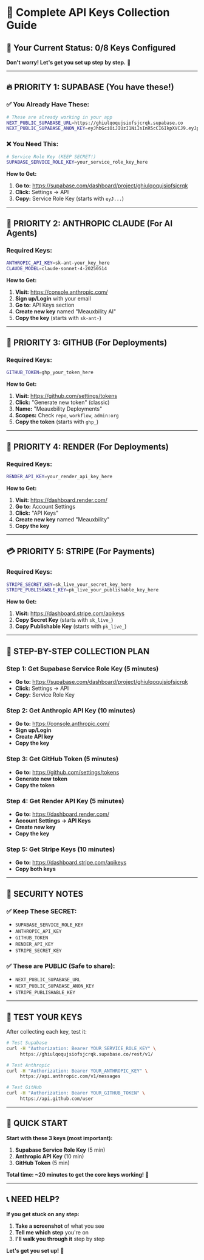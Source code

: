 # 🔑 Complete API Keys Collection Guide

## 🎯 **Your Current Status: 0/8 Keys Configured**

**Don't worry! Let's get you set up step by step.** 🚀

---

## 🔥 **PRIORITY 1: SUPABASE (You have these!)**

### **✅ You Already Have These:**
```bash
# These are already working in your app
NEXT_PUBLIC_SUPABASE_URL=https://ghiulqoqujsiofsjcrqk.supabase.co
NEXT_PUBLIC_SUPABASE_ANON_KEY=eyJhbGciOiJIUzI1NiIsInR5cCI6IkpXVCJ9.eyJpc3MiOiJzdXBhYmFzZSIsInJlZiI6ImdoaXVscW9xdWpzaW9mc2pjcnFrIiwicm9sZSI6ImFub24iLCJpYXQiOjE3NjA5NjAwOTAsImV4cCI6MjA3NjUzNjA5MH0.gJc7lCi9JMVhNAdon44Zuq5hT15EVM3Oyi-iszfJWSA
```

### **❌ You Need This:**
```bash
# Service Role Key (KEEP SECRET!)
SUPABASE_SERVICE_ROLE_KEY=your_service_role_key_here
```

**How to Get:**
1. **Go to:** https://supabase.com/dashboard/project/ghiulqoqujsiofsjcrqk
2. **Click:** Settings → API
3. **Copy:** Service Role Key (starts with `eyJ...`)

---

## 🤖 **PRIORITY 2: ANTHROPIC CLAUDE (For AI Agents)**

### **Required Keys:**
```bash
ANTHROPIC_API_KEY=sk-ant-your_key_here
CLAUDE_MODEL=claude-sonnet-4-20250514
```

**How to Get:**
1. **Visit:** https://console.anthropic.com/
2. **Sign up/Login** with your email
3. **Go to:** API Keys section
4. **Create new key** named "Meauxbility AI"
5. **Copy the key** (starts with `sk-ant-`)

---

## 🐙 **PRIORITY 3: GITHUB (For Deployments)**

### **Required Keys:**
```bash
GITHUB_TOKEN=ghp_your_token_here
```

**How to Get:**
1. **Visit:** https://github.com/settings/tokens
2. **Click:** "Generate new token" (classic)
3. **Name:** "Meauxbility Deployments"
4. **Scopes:** Check `repo`, `workflow`, `admin:org`
5. **Copy the token** (starts with `ghp_`)

---

## 🚀 **PRIORITY 4: RENDER (For Deployments)**

### **Required Keys:**
```bash
RENDER_API_KEY=your_render_api_key_here
```

**How to Get:**
1. **Visit:** https://dashboard.render.com/
2. **Go to:** Account Settings
3. **Click:** "API Keys"
4. **Create new key** named "Meauxbility"
5. **Copy the key**

---

## 💳 **PRIORITY 5: STRIPE (For Payments)**

### **Required Keys:**
```bash
STRIPE_SECRET_KEY=sk_live_your_secret_key_here
STRIPE_PUBLISHABLE_KEY=pk_live_your_publishable_key_here
```

**How to Get:**
1. **Visit:** https://dashboard.stripe.com/apikeys
2. **Copy Secret Key** (starts with `sk_live_`)
3. **Copy Publishable Key** (starts with `pk_live_`)

---

## 🎯 **STEP-BY-STEP COLLECTION PLAN**

### **Step 1: Get Supabase Service Role Key (5 minutes)**
- **Go to:** https://supabase.com/dashboard/project/ghiulqoqujsiofsjcrqk
- **Click:** Settings → API
- **Copy:** Service Role Key

### **Step 2: Get Anthropic API Key (10 minutes)**
- **Go to:** https://console.anthropic.com/
- **Sign up/Login**
- **Create API key**
- **Copy the key**

### **Step 3: Get GitHub Token (5 minutes)**
- **Go to:** https://github.com/settings/tokens
- **Generate new token**
- **Copy the token**

### **Step 4: Get Render API Key (5 minutes)**
- **Go to:** https://dashboard.render.com/
- **Account Settings → API Keys**
- **Create new key**
- **Copy the key**

### **Step 5: Get Stripe Keys (10 minutes)**
- **Go to:** https://dashboard.stripe.com/apikeys
- **Copy both keys**

---

## 🔐 **SECURITY NOTES**

### **✅ Keep These SECRET:**
- `SUPABASE_SERVICE_ROLE_KEY`
- `ANTHROPIC_API_KEY`
- `GITHUB_TOKEN`
- `RENDER_API_KEY`
- `STRIPE_SECRET_KEY`

### **✅ These are PUBLIC (Safe to share):**
- `NEXT_PUBLIC_SUPABASE_URL`
- `NEXT_PUBLIC_SUPABASE_ANON_KEY`
- `STRIPE_PUBLISHABLE_KEY`

---

## 🧪 **TEST YOUR KEYS**

After collecting each key, test it:

```bash
# Test Supabase
curl -H "Authorization: Bearer YOUR_SERVICE_ROLE_KEY" \
     https://ghiulqoqujsiofsjcrqk.supabase.co/rest/v1/

# Test Anthropic
curl -H "Authorization: Bearer YOUR_ANTHROPIC_KEY" \
     https://api.anthropic.com/v1/messages

# Test GitHub
curl -H "Authorization: Bearer YOUR_GITHUB_TOKEN" \
     https://api.github.com/user
```

---

## 🎯 **QUICK START**

**Start with these 3 keys (most important):**
1. **Supabase Service Role Key** (5 min)
2. **Anthropic API Key** (10 min)  
3. **GitHub Token** (5 min)

**Total time: ~20 minutes to get the core keys working!** 🚀

---

## 📞 **NEED HELP?**

**If you get stuck on any step:**
1. **Take a screenshot** of what you see
2. **Tell me which step** you're on
3. **I'll walk you through it** step by step

**Let's get you set up!** 🎯
